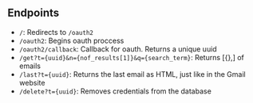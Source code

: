 ## Endpoints

- `/`: Redirects to `/oauth2`
- `/oauth2`: Begins oauth proccess
- `/oauth2/callback`: Callback for oauth. Returns a unique uuid
- `/get?t={uuid}&n={nof_results[1]}&q={search_term}`: Returns [{},] of emails
- `/last?t={uuid}`: Returns the last email as HTML, just like in the Gmail website
- `/delete?t={uuid}`: Removes credentials from the database
